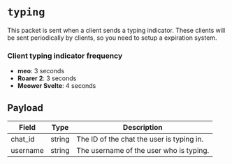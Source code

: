 # `typing`

This packet is sent when a client sends a typing indicator. These clients will be sent periodically by clients, so you need to setup a expiration system.
### Client typing indicator frequency
- **meo**: 3 seconds
- **Roarer 2**: 3 seconds
- **Meower Svelte**: 4 seconds

## Payload

<!-- deno-fmt-ignore-start -->
| Field | Type | Description |
| - | - | - |
| chat_id | string | The ID of the chat the user is typing in. |
| username | string | The username of the user who is typing. |
<!-- deno-fmt-ignore-end -->